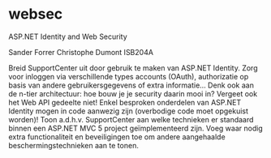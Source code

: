 # websec
ASP.NET Identity and Web Security

Sander Forrer
Christophe Dumont
ISB204A


Breid SupportCenter uit door gebruik te maken van ASP.NET Identity.
Zorg voor inloggen via verschillende types accounts (OAuth), authorizatie op basis van andere gebruikersgegevens of extra informatie…
Denk ook aan de n-tier architectuur: hoe bouw je je security daarin mooi in? Vergeet ook het Web API gedeelte niet! Enkel besproken onderdelen van ASP.NET Identity mogen in code aanwezig zijn (overbodige code moet opgekuist worden)!
Toon a.d.h.v. SupportCenter aan welke technieken er standaard binnen een ASP.NET MVC 5 project geïmplementeerd zijn.
Voeg waar nodig extra functionaliteit en beveiligingen toe om andere aangehaalde beschermingstechnieken aan te tonen.